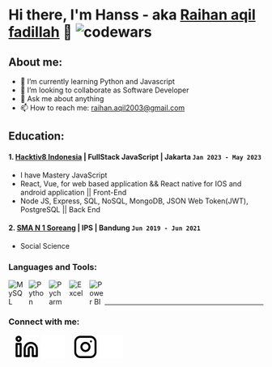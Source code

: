 # Hi there, I'm Hanss - aka [Raihan aqil fadillah](https://personal-portfolio-hans.web.app/) 👋 ![codewars](https://www.codewars.com/users/hansss12/badges/large)
## About me:
- 🌱 I’m currently learning Python and Javascript
- 👯 I’m looking to collaborate as Software Developer
- 💬 Ask me about anything
- 📫 How to reach me: raihan.aqil2003@gmail.com

## Education:

#### 1. [Hacktiv8 Indonesia](https://www.hacktiv8.com/) | FullStack JavaScript | Jakarta `Jan 2023 - May 2023`
   - I have Mastery JavaScript 
   - React, Vue, for web based application && React native for IOS and android application || Front-End
   - Node JS, Express, SQL, NoSQL, MongoDB, JSON Web Token(JWT), PostgreSQL || Back End
 #### 2. [SMA N 1 Soreang](https://smanegeri1soreang.sch.id/) | IPS | Bandung `Jun 2019 - Jun 2021`
   - Social Science

### Languages and Tools:

[<img align="left" alt="MySQL" width="30px" src="https://upload.wikimedia.org/wikipedia/commons/thumb/a/a7/React-icon.svg/2300px-React-icon.svg.png" style="padding-right:10px;" />][webdev]
[<img align="left" alt="Python" width="30px" src="https://upload.wikimedia.org/wikipedia/commons/thumb/c/c3/Python-logo-notext.svg/110px-Python-logo-notext.svg.png?20100317150552" style="padding-right:10px;" />][webdev]
[<img align="left" alt="Pycharm" width="30px" src="https://upload.wikimedia.org/wikipedia/commons/6/6a/JavaScript-logo.png" style="padding-right:10px;" />][webdev]
[<img align="left" alt="Excel" width="30px" src="https://upload.wikimedia.org/wikipedia/commons/f/f1/Vue.png" style="padding-right:10px;" />][webdev]
[<img align="left" alt="Power BI" width="30px" src="https://static-00.iconduck.com/assets.00/node-js-icon-1901x2048-mk1e13df.png" style="padding-right:0px;" />][webdev]

<br />
<br />

---
### Connect with me:

&nbsp;&nbsp;
[![website](./img/linkedin-light.svg)](https://www.linkedin.com/in/raihan-aqil-fadillah#gh-light-mode-only)
[![website](./img/linkedin-dark.svg)](https://www.linkedin.com/in/raihan-aqil-fadillah#gh-dark-mode-only)
&nbsp;&nbsp;
[![website](./img/instagram-light.svg)](https://www.instagram.com/raihann__12#gh-light-mode-only)
[![website](./img/instagram-dark.svg)](https://www.instagram.com/raihann__12#gh-dark-mode-only)



[webdev]: https://github.com/hansss12/hansss12
